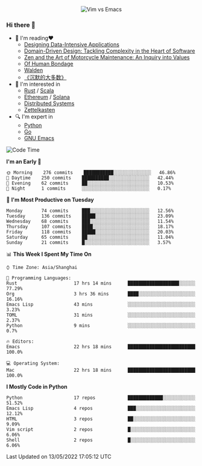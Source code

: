 <p align="center">
    <img src="https://gist.githubusercontent.com/coldnight/e696baffb094e71c96cb302118878eae/raw/40ea5053a6f66cc65f90f437e4173497da225958/banner.gif" alt="Vim vs Emacs" />
</p>

### Hi there 👋

- 📖 I'm reading❤️
    + [Designing Data-Intensive Applications](https://www.oreilly.com/library/view/designing-data-intensive-applications/9781491903063/)
    + [Domain-Driven Design: Tackling Complexity in the Heart of Software](https://www.dddcommunity.org/book/evans_2003/)
    + [Zen and the Art of Motorcycle Maintenance: An Inquiry into Values](https://en.wikipedia.org/wiki/Zen_and_the_Art_of_Motorcycle_Maintenance)
    + [Of Human Bondage](https://en.wikipedia.org/wiki/Of_Human_Bondage)
    + [Walden](https://en.wikipedia.org/wiki/Walden)
    + [《沉默的大多数》](https://en.wikipedia.org/wiki/Silent_majority)
- 🌱 I'm interested in
    + [Rust](https://www.rust-lang.org/) / [Scala](https://www.scala-lang.org/)
    + [Ethereum](https://ethereum.org/en/) / [Solana](https://solana.com/)
	+ [Distributed Systems](https://www.linuxzen.com/notes/topics/20200320174417_%E5%88%86%E5%B8%83%E5%BC%8F/)
	+ [Zettelkasten](https://www.linuxzen.com/notes/notes/20220120080920-slip_box/)
- 🔍 I'm expert in
    + [Python](https://www.python.org/)
    + [Go](https://go.dev/)
    + [GNU Emacs](https://www.gnu.org/software/emacs/)

<!--START_SECTION:waka-->
![Code Time](http://img.shields.io/badge/Code%20Time-0%20secs-blue)

**I'm an Early 🐤** 

```text
🌞 Morning    276 commits    ███████████░░░░░░░░░░░░░░   46.86% 
🌆 Daytime    250 commits    ██████████░░░░░░░░░░░░░░░   42.44% 
🌃 Evening    62 commits     ██░░░░░░░░░░░░░░░░░░░░░░░   10.53% 
🌙 Night      1 commits      ░░░░░░░░░░░░░░░░░░░░░░░░░   0.17%

```
📅 **I'm Most Productive on Tuesday** 

```text
Monday       74 commits     ███░░░░░░░░░░░░░░░░░░░░░░   12.56% 
Tuesday      136 commits    █████░░░░░░░░░░░░░░░░░░░░   23.09% 
Wednesday    68 commits     ███░░░░░░░░░░░░░░░░░░░░░░   11.54% 
Thursday     107 commits    ████░░░░░░░░░░░░░░░░░░░░░   18.17% 
Friday       118 commits    █████░░░░░░░░░░░░░░░░░░░░   20.03% 
Saturday     65 commits     ██░░░░░░░░░░░░░░░░░░░░░░░   11.04% 
Sunday       21 commits     █░░░░░░░░░░░░░░░░░░░░░░░░   3.57%

```


📊 **This Week I Spent My Time On** 

```text
⌚︎ Time Zone: Asia/Shanghai

💬 Programming Languages: 
Rust                     17 hrs 14 mins      ███████████████████░░░░░░   77.29% 
Org                      3 hrs 36 mins       ████░░░░░░░░░░░░░░░░░░░░░   16.16% 
Emacs Lisp               43 mins             ░░░░░░░░░░░░░░░░░░░░░░░░░   3.23% 
TOML                     31 mins             ░░░░░░░░░░░░░░░░░░░░░░░░░   2.37% 
Python                   9 mins              ░░░░░░░░░░░░░░░░░░░░░░░░░   0.7%

🔥 Editors: 
Emacs                    22 hrs 18 mins      █████████████████████████   100.0%

💻 Operating System: 
Mac                      22 hrs 18 mins      █████████████████████████   100.0%

```

**I Mostly Code in Python** 

```text
Python                   17 repos            █████████████░░░░░░░░░░░░   51.52% 
Emacs Lisp               4 repos             ███░░░░░░░░░░░░░░░░░░░░░░   12.12% 
HTML                     3 repos             ██░░░░░░░░░░░░░░░░░░░░░░░   9.09% 
Vim script               2 repos             █░░░░░░░░░░░░░░░░░░░░░░░░   6.06% 
Shell                    2 repos             █░░░░░░░░░░░░░░░░░░░░░░░░   6.06%

```



 Last Updated on 13/05/2022 17:05:12 UTC
<!--END_SECTION:waka-->
